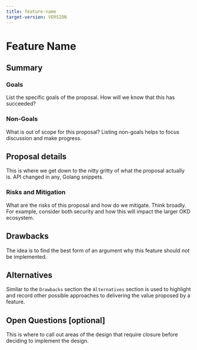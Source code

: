 ```yaml
---
title: feature-name
target-version: VERSION
---
```


# Feature Name

## Summary

### Goals

List the specific goals of the proposal. How will we know that this has succeeded?

### Non-Goals

What is out of scope for this proposal? Listing non-goals helps to focus discussion
and make progress.

## Proposal details

This is where we get down to the nitty gritty of what the proposal actually is.
API changed in any, Golang snippets.

### Risks and Mitigation

What are the risks of this proposal and how do we mitigate. Think broadly. For
example, consider both security and how this will impact the larger OKD
ecosystem.

## Drawbacks

The idea is to find the best form of an argument why this feature should _not_ be implemented.

## Alternatives

Similar to the `Drawbacks` section the `Alternatives` section is used to
highlight and record other possible approaches to delivering the value proposed
by a feature.

## Open Questions [optional]

This is where to call out areas of the design that require closure before deciding
to implement the design.
